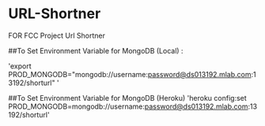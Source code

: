 # URL-Shortner
FOR FCC Project Url Shortner


##To Set Environment Variable for MongoDB (Local) :

'export PROD_MONGODB="mongodb://username:password@ds013192.mlab.com:13192/shorturl" '

##To Set Environment Variable for MongoDB (Heroku)
'heroku config:set PROD_MONGODB=mongodb://username:password@ds013192.mlab.com:13192/shorturl'
